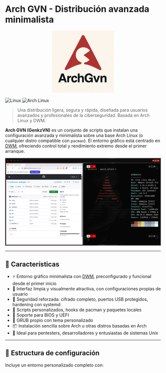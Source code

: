 # Arch GVN - Distribución avanzada minimalista

<p align="center">
  <img src="ArchGvn.png" alt="Logo Arch GVN" width="200"/>
</p>

![Linux](https://img.shields.io/badge/Linux-FCC624?style=for-the-badge&logo=linux&logoColor=black)
![Arch Linux](https://img.shields.io/badge/Arch%20Linux-1793D1?style=for-the-badge&logo=arch-linux&logoColor=white)

> Una distribución ligera, segura y rápida, diseñada para usuarios avanzados y profesionales de la ciberseguridad. Basada en Arch Linux y DWM.

**Arch GVN (GenkzVN)** es un conjunto de scripts que instalan una configuración avanzada y minimalista sobre una base Arch Linux (o cualquier distro compatible con `pacman`). El entorno gráfico está centrado en [DWM](https://dwm.suckless.org/), ofreciendo control total y rendimiento extremo desde el primer arranque.

![Captura de pantalla](./CapturaPantalla.png)

---

## 🚀 Características

- ⚡ Entorno gráfico minimalista con [DWM](https://dwm.suckless.org/), preconfigurado y funcional desde el primer inicio
- 🎨 Interfaz limpia y visualmente atractiva, con configuraciones propias de usuario
- 🔐 Seguridad reforzada: cifrado completo, puertos USB protegidos, hardening con systemd
- 🧩 Scripts personalizados, hooks de pacman y paquetes locales
- 💾 Soporte para BIOS y UEFI
- 🧭 GRUB propio con tema personalizado
- 📦 Instalación sencilla sobre Arch u otras distros basadas en Arch
- 🧠 Ideal para pentesters, desarrolladores y entusiastas de sistemas Unix

---

## 🧱 Estructura de configuración

Incluye un entorno personalizado completo con:

